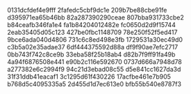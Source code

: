 0131dcfdef4e9fff
2fafedc5cbf9dc1e
209b7be88cbe91fe
d395971ea65b46bb
82a287390290ceae
807bba931733cbe2
b84ceafb346fa1e4
fa1b84204012482e
fc0650d2d9f15744
2eab35405d05c123
427be0fbc1148709
78e250f52f5ed417
9bce6ada040d4806
731c6c8ed498e3fb
1729531a30ec49d0
c3b5a02e35adae37
6df444375592d88a
df9f90ae7efc2717
0bb743f742c8ce9b
33eba58f25b18ab4
d82b7f9ff91fa49b
4a94f6876508e441
e90b2c116e592670
0737d666a7948d78
a277382e6c2994f9
94c21d3ebad08c55
d5e841cc1627da3d
31f31ddb41eacaf1
3c1295d61f430226
17acfbe461e7b905
b768d5c4095335a5
2d455d1d7ec613e0
bfb55b540e8787f3
